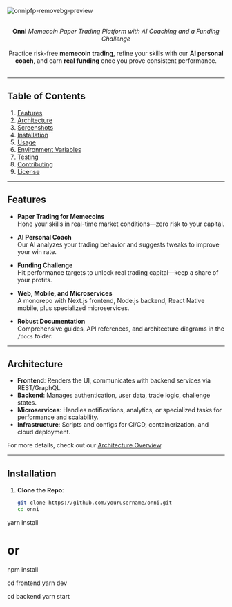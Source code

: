 ![onnipfp-removebg-preview](https://github.com/user-attachments/assets/650a6bcb-1142-47c5-bf00-2bf8bfcbf6d2)

<br />

<div align="center">
  <strong>Onni</strong>  
  <em>Memecoin Paper Trading Platform with AI Coaching and a Funding Challenge</em>  
  <br /><br />
  Practice risk-free <strong>memecoin trading</strong>, refine your skills with our <strong>AI personal coach</strong>, and earn <strong>real funding</strong> once you prove consistent performance.
</div>

<br />

---

## Table of Contents

1. [Features](#features)  
2. [Architecture](#architecture)  
3. [Screenshots](#screenshots)  
4. [Installation](#installation)  
5. [Usage](#usage)  
6. [Environment Variables](#environment-variables)  
7. [Testing](#testing)  
8. [Contributing](#contributing)  
9. [License](#license)

---

## Features

- **Paper Trading for Memecoins**  
  Hone your skills in real-time market conditions—zero risk to your capital.

- **AI Personal Coach**  
  Our AI analyzes your trading behavior and suggests tweaks to improve your win rate.

- **Funding Challenge**  
  Hit performance targets to unlock real trading capital—keep a share of your profits.

- **Web, Mobile, and Microservices**  
  A monorepo with Next.js frontend, Node.js backend, React Native mobile, plus specialized microservices.

- **Robust Documentation**  
  Comprehensive guides, API references, and architecture diagrams in the `/docs` folder.

---

## Architecture


- **Frontend**: Renders the UI, communicates with backend services via REST/GraphQL.  
- **Backend**: Manages authentication, user data, trade logic, challenge states.  
- **Microservices**: Handles notifications, analytics, or specialized tasks for performance and scalability.  
- **Infrastructure**: Scripts and configs for CI/CD, containerization, and cloud deployment.

For more details, check out our [Architecture Overview](./docs/architecture-overview.md).


---

## Installation

1. **Clone the Repo**:
   ```bash
   git clone https://github.com/yourusername/onni.git
   cd onni
yarn install
# or
npm install

cd frontend
yarn dev

cd backend
yarn start


